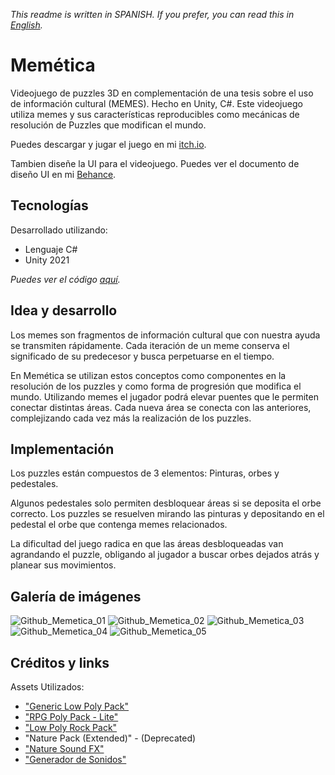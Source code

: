 *This readme is written in SPANISH. If you prefer, you can read this in [English](README.md).*

# Memética

Videojuego de puzzles 3D en complementación de una tesis sobre el uso de información cultural (MEMES). Hecho en Unity, C#.
Este videojuego utiliza memes y sus características reproducibles como mecánicas de resolución de Puzzles que modifican el mundo.

Puedes descargar y jugar el juego en mi [itch.io](https://facundo-bravo.itch.io/memetica).

Tambien diseñe la UI para el videojuego. Puedes ver el documento de diseño UI en mi [Behance](https://www.behance.net/gallery/175545155/MEMETICA-Videogame-UI-Design).

## Tecnologías

Desarrollado utilizando:
- Lenguaje C#
- Unity 2021

*Puedes ver el código [aquí](Assets/_Scripts).*

## Idea y desarrollo

Los memes son fragmentos de información cultural que con nuestra ayuda se transmiten rápidamente.
Cada iteración de un meme conserva el significado de su predecesor y busca perpetuarse en el tiempo.

En Memética se utilizan estos conceptos como componentes en la resolución de los puzzles y como forma de progresión que modifica el mundo.
Utilizando memes el jugador podrá elevar puentes que le permiten conectar distintas áreas.
Cada nueva área se conecta con las anteriores, complejizando cada vez más la realización de los puzzles.

## Implementación

Los puzzles están compuestos de 3 elementos: Pinturas, orbes y pedestales.

Algunos pedestales solo permiten desbloquear áreas si se deposita el orbe correcto.
Los puzzles se resuelven mirando las pinturas y depositando en el pedestal el orbe que contenga memes relacionados.

La dificultad del juego radica en que las áreas desbloqueadas van agrandando el puzzle, obligando al jugador a buscar orbes dejados atrás y planear sus movimientos.

## Galería de imágenes

![Github_Memetica_01](https://github.com/BravoFacundo/MEMETICA/assets/88951560/c4ee33c4-e471-4432-8ad0-e54415f37d75)
![Github_Memetica_02](https://github.com/BravoFacundo/MEMETICA/assets/88951560/6a5aac96-4c7e-473a-893f-36e7eff07422)
![Github_Memetica_03](https://github.com/BravoFacundo/MEMETICA/assets/88951560/338b929b-9fba-4d84-aabc-42793ac374ef)
![Github_Memetica_04](https://github.com/BravoFacundo/MEMETICA/assets/88951560/71fbea3c-1bb8-4e5d-bbd8-6091e86638b4)
![Github_Memetica_05](https://github.com/BravoFacundo/MEMETICA/assets/88951560/6f886381-51c4-4453-9d11-8eaa3da003e6)

## Créditos y links

Assets Utilizados:
- ["Generic Low Poly Pack"](https://assetstore.unity.com/packages/3d/environments/generic-low-poly-pack-141077)
- ["RPG Poly Pack - Lite"](https://assetstore.unity.com/packages/3d/environments/landscapes/rpg-poly-pack-lite-148410)
- ["Low Poly Rock Pack"](https://assetstore.unity.com/packages/3d/environments/low-poly-rock-pack-57874)
- "Nature Pack (Extended)" - (Deprecated)
- ["Nature Sound FX"](https://assetstore.unity.com/packages/audio/sound-fx/nature-sound-fx-180413)
- ["Generador de Sonidos"](https://www.leshylabs.com/apps/sfMaker/)
